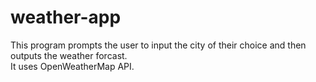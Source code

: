 # weather-app
This program prompts the user to input the city of their choice and then outputs the weather forcast. <br>
It uses OpenWeatherMap API.

